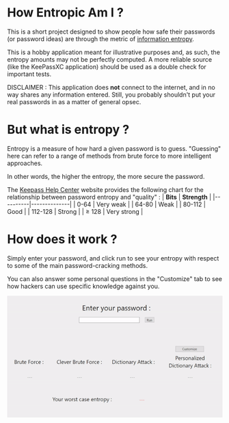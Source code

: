 ﻿# How Entropic Am I ?

This is a short project designed to show people 
how safe their passwords (or password ideas) are 
through the metric of [information entropy](https://en.wikipedia.org/wiki/Entropy_(information_theory)).

This is a hobby application meant for illustrative purposes and, as such, 
the entropy amounts may not be perfectly computed. A more 
reliable source (like the KeePassXC application) should be used 
as a double check for important tests.

DISCLAIMER : This application does **not** connect to the internet,
and in no way shares any information entered. Still, you probably
shouldn't put your real passwords in as a matter of general opsec.


# But what is entropy ? 
Entropy is a measure of how hard a given password
is to guess. "Guessing" here can refer to a range of methods from brute force
to more intelligent approaches.

In other words, the higher the entropy, the more secure the password.

The [Keepass Help Center](https://keepass.info/help/kb/pw_quality_est.html) website provides the following chart for the relationship between password entropy and "quality" : 
| **Bits** | **Strength** |
|----------|--------------|
| 0-64     | Very weak    |
| 64-80    | Weak         |
| 80-112   | Good         |
| 112-128  | Strong       |
| ≥ 128    | Very strong  |

# How does it work ?
Simply enter your password, and click run to see your entropy with respect to some of the main password-cracking methods. 


You can also answer some personal questions in the "Customize" tab to see how hackers can use specific knowledge against you.

<p align="center">
  <img src="showcase.gif" alt="animated" />
</p>
